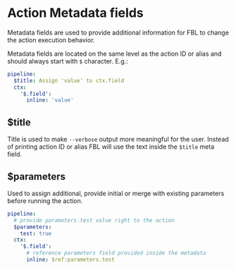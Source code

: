 # Action Metadata fields

Metadata fields are used to provide additional information for FBL to change the action execution behavior. 

Metadata fields are located on the same level as the action ID or alias and should always start with `$` character. E.g.:

```yaml
pipeline:
  $title: Assign 'value' to ctx.field
  ctx:
    '$.field':
      inline: 'value'
```

## $title

Title is used to make `--verbose` output more meaningful for the user. Instead of printing action ID or alias FBL will use the text inside the `$title` meta field.

## $parameters

Used to assign additional, provide initial or merge with existing parameters before running the action.

```yaml
pipeline:
  # provide parameters.test value right to the action
  $parameters: 
    test: true
  ctx:
    '$.field':
      # reference parameters field provided inside the metadata
      inline: $ref:parameters.test
```